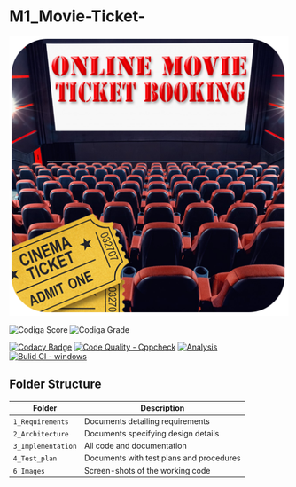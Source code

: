 # M1_Movie-Ticket-
![banner](https://github.com/BhargavaRaj/M1_Movie-Ticket-Booking/blob/ee1e9cfd8ba52da2b286697f1a742d65f44c8f99/1_Requirements/banner.png)

![Codiga Score](https://api.codiga.io/project/32272/score/svg)
![Codiga Grade](https://api.codiga.io/project/32272/status/svg)

[![Codacy Badge](https://app.codacy.com/project/badge/Grade/282784d679a74a328d775fb4a02c592c)](https://www.codacy.com/gh/BhargavaRaj/M1_Movie-Ticket-Booking/dashboard?utm_source=github.com&amp;utm_medium=referral&amp;utm_content=BhargavaRaj/M1_Movie-Ticket-Booking&amp;utm_campaign=Badge_Grade)
[![Code Quality - Cppcheck](https://github.com/BhargavaRaj/M1_Movie-Ticket-Booking/actions/workflows/c-cpp.yml/badge.svg)](https://github.com/BhargavaRaj/M1_Movie-Ticket-Booking/actions/workflows/c-cpp.yml)
[![Analysis](https://github.com/BhargavaRaj/M1_Movie-Ticket-Booking/actions/workflows/analysis.yml/badge.svg)](https://github.com/BhargavaRaj/M1_Movie-Ticket-Booking/actions/workflows/analysis.yml)
[![Bulid CI - windows](https://github.com/BhargavaRaj/M1_Movie-Ticket-Booking/actions/workflows/windows.yml/badge.svg)](https://github.com/BhargavaRaj/M1_Movie-Ticket-Booking/actions/workflows/windows.yml)


## Folder Structure
Folder             | Description
-------------------| -----------------------------------------
`1_Requirements`   | Documents detailing requirements
`2_Architecture`   | Documents specifying design details
`3_Implementation` | All code and documentation
`4_Test_plan`      | Documents with test plans and procedures
`6_Images`         | Screen-shots of the working code
